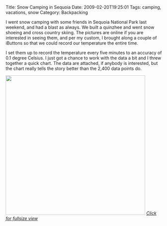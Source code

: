 Title: Snow Camping in Sequoia
Date: 2009-02-20T19:25:01
Tags: camping, vacations, snow
Category: Backpacking

I went snow camping with some friends in Sequoia National Park last weekend, 
and had a blast as always. We built a quinzhee and went snow shoeing and cross 
country skiing. The pictures are online if you are interested in seeing them, 
and per my custom, I brought along a couple of iButtons so that we could 
record our temperature the entire time. 

I set them up to record the temperature every five minutes to an accuracy of 
0.1 degree Celsius. I just got a chance to work with the data a bit and I 
threw together a quick chart. The data are attached, if anybody is interested, 
but the chart really tells the story better than the 2,400 data points do.

<a href="http://michaeljaylissner.com/files/images/Labeled%20Temperatures2.png"><img src="http://michaeljaylissner.com/files/images/Labeled%20Temperatures2.png" width="450"></a>
<i><a href="http://michaeljaylissner.com/files/images/Labeled%20Temperatures2.png">Click for fullsize view</a></i>

